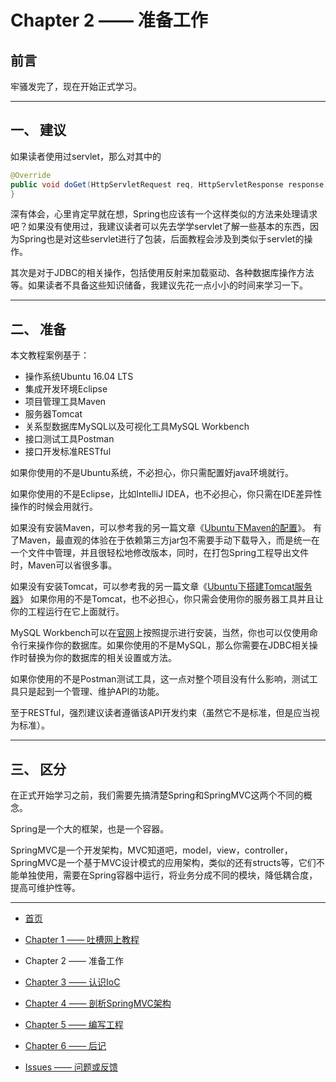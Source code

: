 # Chapter 2 —— 准备工作

## 前言

牢骚发完了，现在开始正式学习。

---
## 一、 建议

如果读者使用过servlet，那么对其中的
```java
@Override
public void doGet(HttpServletRequest req, HttpServletResponse response) throws ServletException, IOException {
}
```

深有体会，心里肯定早就在想，Spring也应该有一个这样类似的方法来处理请求吧？如果没有使用过，我建议读者可以先去学学servlet了解一些基本的东西，因为Spring也是对这些servlet进行了包装，后面教程会涉及到类似于servlet的操作。

其次是对于JDBC的相关操作，包括使用反射来加载驱动、各种数据库操作方法等。如果读者不具备这些知识储备，我建议先花一点小小的时间来学习一下。

---
## 二、 准备

本文教程案例基于：

- 操作系统Ubuntu 16.04 LTS
- 集成开发环境Eclipse
- 项目管理工具Maven
- 服务器Tomcat
- 关系型数据库MySQL以及可视化工具MySQL Workbench
- 接口测试工具Postman
- 接口开发标准RESTful

如果你使用的不是Ubuntu系统，不必担心，你只需配置好java环境就行。

如果你使用的不是Eclipse，比如IntelliJ IDEA，也不必担心，你只需在IDE差异性操作的时候会用就行。

如果没有安装Maven，可以参考我的另一篇文章《[Ubuntu下Maven的配置](https://blog.csdn.net/zy13608089849/article/details/79725469)》。
有了Maven，最直观的体验在于依赖第三方jar包不需要手动下载导入，而是统一在一个文件中管理，并且很轻松地修改版本，同时，在打包Spring工程导出文件时，Maven可以省很多事。

如果没有安装Tomcat，可以参考我的另一篇文章《[Ubuntu下搭建Tomcat服务器](https://blog.csdn.net/zy13608089849/article/details/79730550)》
如果你用的不是Tomcat，也不必担心，你只需会使用你的服务器工具并且让你的工程运行在它上面就行。

MySQL Workbench可以在[官网](https://dev.mysql.com/downloads/workbench/)上按照提示进行安装，当然，你也可以仅使用命令行来操作你的数据库。如果你使用的不是MySQL，那么你需要在JDBC相关操作时替换为你的数据库的相关设置或方法。

如果你使用的不是Postman测试工具，这一点对整个项目没有什么影响，测试工具只是起到一个管理、维护API的功能。

至于RESTful，强烈建议读者遵循该API开发约束（虽然它不是标准，但是应当视为标准）。

---
## 三、 区分

在正式开始学习之前，我们需要先搞清楚Spring和SpringMVC这两个不同的概念。

Spring是一个大的框架，也是一个容器。

SpringMVC是一个开发架构，MVC知道吧，model，view，controller，SpringMVC是一个基于MVC设计模式的应用架构，类似的还有structs等，它们不能单独使用，需要在Spring容器中运行，将业务分成不同的模块，降低耦合度，提高可维护性等。

---

- [首页](README.md)

- [Chapter 1 —— 吐槽网上教程](Chapter1.md)

- Chapter 2 —— 准备工作

- [Chapter 3 —— 认识IoC](Chapter3.md)

- [Chapter 4 —— 剖析SpringMVC架构](Chapter4.md)

- [Chapter 5 —— 编写工程](Chapter5.md)

- [Chapter 6 —— 后记](Chapter6.md)

- [Issues —— 问题或反馈](https://github.com/frogfans/SpringWebServer-Teaching/issues)
